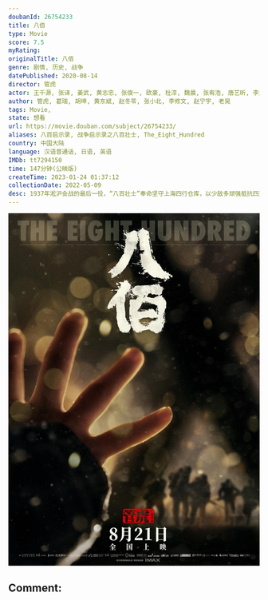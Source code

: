 ```yaml
---
doubanId: 26754233
title: 八佰
type: Movie
score: 7.5
myRating: 
originalTitle: 八佰
genre: 剧情, 历史, 战争
datePublished: 2020-08-14
director: 管虎
actor: 王千源, 张译, 姜武, 黄志忠, 张俊一, 欧豪, 杜淳, 魏晨, 张宥浩, 唐艺昕, 李九霄, 李晨, 梁静, 侯勇, 辛柏青, 俞灏明, 刘晓庆, 姚晨, 郑恺, 余皑磊, 黄晓明, 徐嘉雯, 张承, 马精武, 胡晓光, 陆思宇, 白恩, 曹璐, 刘云龙, 杨嘉华, 中泉英雄, 高爽, 郑伟, 高冬平, 黄米依, 曹卫宇, 宋洋, 徐乐同, 徐幸, 阮经天, 杜子蓝, 陈果, 秦越, 邵老五, 文森特·马蒂尔, 塞缪尔, 常海军, 李卓航, 大卫·塞默里, 丹尼尔·克劳泽, 詹卢卡·佐帕, 莱昂内尔·鲁道, 杰古, 奥梅尔·尤祖亚克, 斯图尔特·, 特里·科米尔, 布罗诺·巴塔拉, 付紫铉, 石佳禾, 横井哲也, 刘航宇, 松田笃儿, 李惊澜, 乌雪晨, 持田健人, 庞国昌, 蔡杰, 李梦瑶, 姜来, 韩帅, 孔祥海, 刘彦希
author: 管虎, 葛瑞, 胡坤, 黄东斌, 赵冬苓, 张小北, 李修文, 赵宁宇, 老晃
tags: Movie, 
state: 想看
url: https://movie.douban.com/subject/26754233/
aliases: 八百启示录, 战争启示录之八百壮士, The_Eight_Hundred
country: 中国大陆
language: 汉语普通话, 日语, 英语
IMDb: tt7294150
time: 147分钟(公映版)
createTime: 2023-01-24 01:37:12
collectionDate: 2022-05-09
desc: 1937年淞沪会战的最后一役，“八百壮士”奉命坚守上海四行仓库，以少敌多顽强抵抗四天四夜。电影《八佰》由管虎导演，是亚洲首部全片使用IMAX摄影机拍摄的商业电影，将于2020年8月21日全国影院上映。
---
```


![image](assets/p2615992304.jpg)

Comment: 
---

